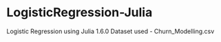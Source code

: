 # LogisticRegression-Julia
Logistic Regression using Julia 1.6.0
Dataset used - Churn_Modelling.csv
